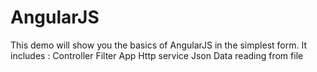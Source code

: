 # AngularJS
This demo will show you the basics of AngularJS in the simplest form.
It  includes :
  Controller
  Filter
  App
  Http service
  Json Data reading from file
